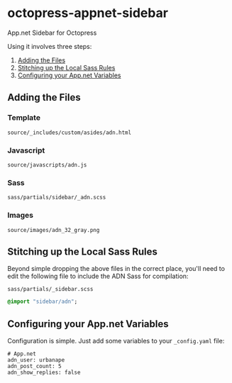 octopress-appnet-sidebar
========================

App.net Sidebar for Octopress

Using it involves three steps:

1. [Adding the Files](#step-1)
2. [Stitching up the Local Sass Rules](#step-2)
3. [Configuring your App.net Variables](#step-3)

## <a name="step-1"></a>Adding the Files

### Template

`source/_includes/custom/asides/adn.html`

### Javascript

`source/javascripts/adn.js`

### Sass

`sass/partials/sidebar/_adn.scss`

### Images

`source/images/adn_32_gray.png`

## <a name="step-2"></a>Stitching up the Local Sass Rules

Beyond simple dropping the above files in the correct place, you'll need to edit the following
file to include the ADN Sass for compilation:

`sass/partials/_sidebar.scss`

``` sass
@import "sidebar/adn";
```

## <a name="step-3"></a>Configuring your App.net Variables

Configuration is simple. Just add some variables to your `_config.yaml` file:

    # App.net
    adn_user: urbanape
    adn_post_count: 5
    adn_show_replies: false
